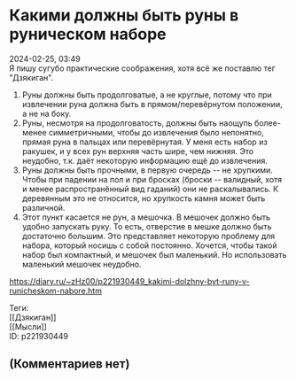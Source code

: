 Какими должны быть руны в руническом наборе
===========================================

  
2024-02-25, 03:49  
 Я пишу сугубо практические соображения, хотя всё же поставлю тег "Дзякиган".   
   
 1. Руны должны быть продолговатые, а не круглые, потому что при извлечении руна должна быть в прямом/перевёрнутом положении, а не на боку.   
 2. Руны, несмотря на продолговатость, должны быть наощупь более-менее симметричными, чтобы до извлечения было непонятно, прямая руна в пальцах или перевёрнутая. У меня есть набор из ракушек, и у всех рун верхняя часть шире, чем нижняя. Это неудобно, т.к. даёт некоторую информацию ещё до извлечения.   
 3. Руны должны быть прочными, в первую очередь -- не хрупкими. Чтобы при падении на пол и при бросках (броски -- валидный, хотя и менее распространённый вид гаданий) они не раскалывались. К деревянным это не относится, но хрупкость камня может быть различной.   
 4. Этот пункт касается не рун, а мешочка. В мешочек должно быть удобно запускать руку. То есть, отверстие в мешке должно быть достаточно большим. Это представляет некоторую проблему для набора, который носишь с собой постоянно. Хочется, чтобы такой набор был компактный, и мешочек был маленький. Но использовать маленький мешочек неудобно.   
  
<https://diary.ru/~zHz00/p221930449_kakimi-dolzhny-byt-runy-v-runicheskom-nabore.htm>  
  
Теги:  
[[Дзякиган]]  
[[Мысли]]  
ID: p221930449  


(Комментариев нет)
------------------